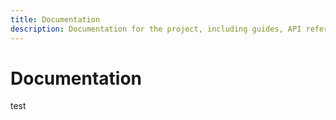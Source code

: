 ```yaml
---
title: Documentation
description: Documentation for the project, including guides, API references, and tutorials.
---
```


# Documentation

test